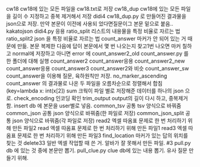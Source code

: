 cw18    cw18에 있는 모든 파일을 cw18.txt로 저장
cw18_dup    cw18에 있는 모든 파일을 길이 수 지정하고 중복 제거해서 저장
didi4   cw18_dup.py 로 만들어진 결과물을 json으로 저장. 만약 본문이 이전에 사용되 었다면질문이그 본문 밑으로 붙음..
kakatojson  didi4.py 응용
ratio_split 리스트의 내용물을 특정 비율로 자르는 법
ratio_split2    json 을 특정 비율로 자르는 법
count_answer    마커가 안 되어 있는 거 때문에 만듦. 본문 복제한 다음에 답이 본문에서 몇 번 나오는지 찾고1번 나오면 마커 칠하고 normal에 저장하고  아니면 error 에
count_answer2_old   count_answer.py 를 한 폴더에 대해 실행
count_answer2   count_answer응용
count_answer2_new   count_answer응용
count_answer3   count_answer2와 비슷
count_answer_sw count_answer을 이용해 질문, 육하원칙만 저장.
no_marker_ascending count_answer 의 결과물로 나온 두 파일을 오름차순으로 정렬해서 합침 (key=lambda x: int(x[2])
sum 크웍이 파일 별로 저장해준 데이터를 하나의 json 으로.
check_encoding  인코딩 확인
trim_output output의 길이 다시 하고, 중복제거함.
insert  db 에 본문을 user별로 넣음.
common_tsv  공통 tsv 양식으로 바꿔줌
common_json 공통 json 양식으로 바꿔줌(한 파일로 저장)
common_json_split   공통 json 양식으로 바꿔줌(각 파일로 저장)
read2   엑셀 따옴표 문제로 한 번 처리하기 위해 만든 파일2
read    엑셀 따옴표 문제로 한 번 처리하기 위해 만든 파일1
read3   엑셀 따옴표 문제로 한 번 처리하기 위해 만든 파일3
find_location   마커가 있는 답의 위치를 찾는 것
delete33    일반 엑셀 작업할 때 쓴 거. 알바가 잘 못해서 만든 파일. #3
pull.py db 에 있는 것 중에 본문만 뽑기.
pull_clue.py    clue db에 있는 내용 뽑기. 유사 질문 만들기 위해.
